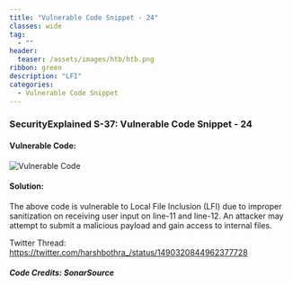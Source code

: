 ```yaml
---
title: "Vulnerable Code Snippet - 24"
classes: wide
tag: 
  - ""
header:
  teaser: /assets/images/htb/htb.png
ribbon: green
description: "LFI"
categories:
  - Vulnerable Code Snippet
---
```

### SecurityExplained S-37: Vulnerable Code Snippet - 24

#### Vulnerable Code: 

![Vulnerable Code](https://raw.githubusercontent.com/harsh-bothra/SecurityExplained/main/media/code-24.jpg)


#### Solution: 

The above code is vulnerable to Local File Inclusion (LFI) due to improper sanitization on receiving user input on line-11 and line-12. An attacker may attempt to submit a malicious payload and gain access to internal files.

Twitter Thread: https://twitter.com/harshbothra_/status/1490320844962377728

##### Code Credits: SonarSource
